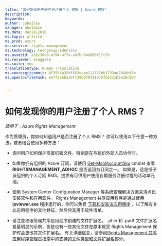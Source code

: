 ```yaml
---
title: "如何发现用户是否已注册个人 RMS | Azure RMS"
description: 
keywords: 
author: cabailey
manager: mbaldwin
ms.date: 04/28/2016
ms.topic: article
ms.prod: azure
ms.service: rights-management
ms.technology: techgroup-identity
ms.assetid: a36c3d99-a794-4f7a-aafb-64a950f1fcf9
ms.reviewer: esaggese
ms.suite: ems
translationtype: Human Translation
ms.sourcegitcommit: 0f355da35dff62ecee111737eb1793ae286dc93e
ms.openlocfilehash: e577366be26f7296079751e72fb6531b9e28c504


---
```



# 如何发现你的用户注册了个人 RMS？

*适用于：Azure Rights Management*

作为管理员，你如何知道用户是否注册了个人 RMS？ 你可以使用以下任意一种方法，或者结合使用多种方法：

-   询问用户如何保护高度机密文件，特别是在与组织外部人员协作时。

-   如果你拥有组织的 Azure 订阅，请使用 [Get-MsolAccountSku](https://msdn.microsoft.com/library/azure/dn194118.aspx) cmdlet 查看 **RIGHTSMANAGEMENT_ADHOC** 是否返回为订阅之一。 如果是，这是授予该组织的个人订阅 RMS，提供有可供用户使用自助服务注册过程的活动单元池。

-   使用 System Center Configuration Manager 等系统管理解决方案来清点已安装软件和在用软件。 Rights Management 共享应用程序是通过使用 **ipviewer.exe** 程序运行的，你可以免费 [下载和安装该应用程序](http://go.microsoft.com/fwlink/?LinkId=303970) ，以了解有关此应用程序的其他特征，然后将其用于软件清单。

-   请注意权限管理共享应用程序创建的文件扩展名。 .pfile 和 .ppdf 文件扩展名是最明显的示例，但是也有一些其他文件在原本就受 Rights Management 保护时会更改其文件扩展名。 有关详细信息，请参阅[Rights Management 共享应用程序管理员指南](http://technet.microsoft.com/library/dn339003.aspx)中的[支持的文件类型和文件扩展名](../rms-client/sharing-app-admin-guide-technical.md#supported-file-types-and-file-name-extensions)部分。




<!--HONumber=Jul16_HO3-->


